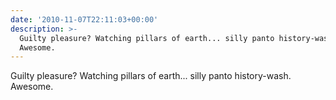 ```yaml
---
date: '2010-11-07T22:11:03+00:00'
description: >-
  Guilty pleasure? Watching pillars of earth... silly panto history-wash.
  Awesome.
---
```

Guilty pleasure? Watching pillars of earth... silly panto history-wash. Awesome.
